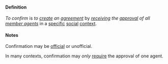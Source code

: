#### Definition

*To confirm* is *to [create](https://github.com/gcassel/Modular-Organization-Terminology/blob/master/terms/create.md) an [agreement](https://github.com/gcassel/Modular-Organization-Terminology/blob/master/terms/agree.md)* by *[receiving](https://github.com/gcassel/Modular-Organization-Terminology/blob/master/terms/receive.md) the [approval](https://github.com/gcassel/Modular-Organization-Terminology/blob/master/terms/approve.md) of all [member agents](https://github.com/gcassel/Modular-Organization-Terminology/blob/master/terms/member-agent.md)* in a [specific](https://github.com/gcassel/Modular-Organization-Terminology/blob/master/terms/specific.md) [social](https://github.com/gcassel/Modular-Organization-Terminology/blob/master/terms/social.md) [context](https://github.com/gcassel/Modular-Organization-Terminology/blob/master/terms/context.md).

#### Notes

Confirmation may be [official](https://github.com/gcassel/Modular-Organization-Terminology/blob/master/terms/official.md) or unofficial.

In many contexts, confirmation may *only* [require](https://github.com/gcassel/Modular-Organization-Terminology/blob/master/terms/require.md) the approval of one agent.   
